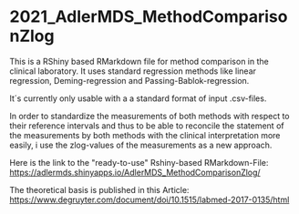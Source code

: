 # 2021_AdlerMDS_MethodComparisonZlog

This is a RShiny based RMarkdown file for method comparison in the clinical laboratory. It uses standard regression methods like linear regression, Deming-regression and Passing-Bablok-regression.

It´s currently only usable with a a standard format of input .csv-files.

In order to standardize the measurements of both methods with respect to their reference intervals and thus to be able to reconcile the statement of the measurements by both methods with the clinical interpretation more easily, i use the zlog-values of the measurements as a new approach.

Here is the link to the "ready-to-use" Rshiny-based RMarkdown-File: https://adlermds.shinyapps.io/AdlerMDS_MethodComparisonZlog/

The theoretical basis is published in this Article: https://www.degruyter.com/document/doi/10.1515/labmed-2017-0135/html
